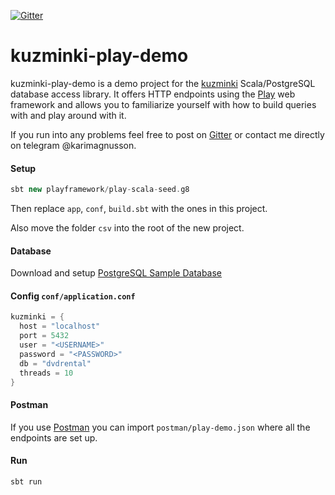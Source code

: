 [![Gitter](https://img.shields.io/gitter/room/rdbc-io/rdbc.svg?style=flat-square)](https://gitter.im/kuzminki/community)

# kuzminki-play-demo

kuzminki-play-demo is a demo project for the [kuzminki](https://github.com/karimagnusson/kuzminki) Scala/PostgreSQL database access library. It offers HTTP endpoints using the [Play](https://github.com/playframework/playframework) web framework and allows you to familiarize yourself with how to build queries with and play around with it.

If you run into any problems feel free to post on [Gitter](https://gitter.im/kuzminki/community) or contact me directly on telegram @karimagnusson.

#### Setup

```sbt
sbt new playframework/play-scala-seed.g8
```

Then replace `app`, `conf`, `build.sbt` with the ones in this project.

Also move the folder `csv` into the root of the new project.

#### Database

Download and setup [PostgreSQL Sample Database](https://www.postgresqltutorial.com/postgresql-sample-database/)

#### Config `conf/application.conf`

```sbt
kuzminki = {
  host = "localhost"
  port = 5432
  user = "<USERNAME>"
  password = "<PASSWORD>"
  db = "dvdrental"
  threads = 10
}
```

#### Postman

If you use [Postman](https://www.postman.com/) you can import `postman/play-demo.json` where all the endpoints are set up.

#### Run

```sbt
sbt run
```